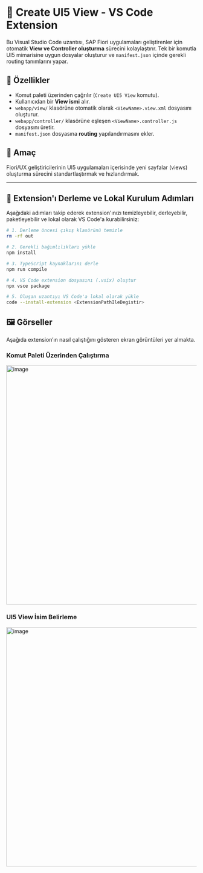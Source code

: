 # 🔧 Create UI5 View - VS Code Extension

Bu Visual Studio Code uzantısı, SAP Fiori uygulamaları geliştirenler için otomatik **View ve Controller oluşturma** sürecini kolaylaştırır. Tek bir komutla UI5 mimarisine uygun dosyalar oluşturur ve `manifest.json` içinde gerekli routing tanımlarını yapar.

## 🚀 Özellikler

- Komut paleti üzerinden çağrılır (`Create UI5 View` komutu).
- Kullanıcıdan bir **View ismi** alır.
- `webapp/view/` klasörüne otomatik olarak `<ViewName>.view.xml` dosyasını oluşturur.
- `webapp/controller/` klasörüne eşleşen `<ViewName>.controller.js` dosyasını üretir.
- `manifest.json` dosyasına **routing** yapılandırmasını ekler.

## 🎯 Amaç

Fiori/UX geliştiricilerinin UI5 uygulamaları içerisinde yeni sayfalar (views) oluşturma sürecini standartlaştırmak ve hızlandırmak.

---

## 🚀 Extension'ı Derleme ve Lokal Kurulum Adımları

Aşağıdaki adımları takip ederek extension'ınızı temizleyebilir, derleyebilir, paketleyebilir ve lokal olarak VS Code'a kurabilirsiniz:

```bash
# 1. Derleme öncesi çıkış klasörünü temizle
rm -rf out

# 2. Gerekli bağımlılıkları yükle
npm install

# 3. TypeScript kaynaklarını derle
npm run compile

# 4. VS Code extension dosyasını (.vsix) oluştur
npx vsce package

# 5. Oluşan uzantıyı VS Code'a lokal olarak yükle
code --install-extension <ExtensionPathIleDegistir>
```

## 🖼️ Görseller

Aşağıda extension’ın nasıl çalıştığını gösteren ekran görüntüleri yer almakta.

### Komut Paleti Üzerinden Çalıştırma
<img width="632" alt="image" src="https://github.com/user-attachments/assets/3259fffc-12dd-4212-a5a5-2c91277540d5" />


### UI5 View İsim Belirleme
<img width="632" alt="image" src="https://github.com/user-attachments/assets/26fc864f-65cd-4361-9818-f3643d5feb94" />
